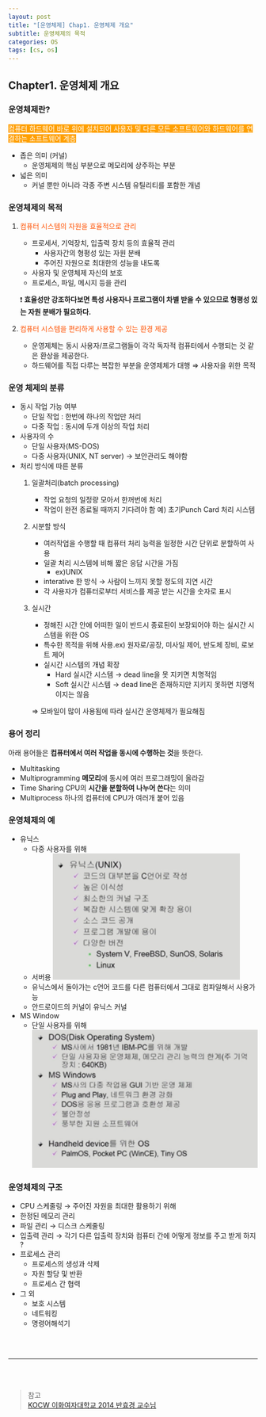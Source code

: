 ```yaml
---
layout: post
title: "[운영체제] Chap1. 운영체제 개요"
subtitle: 운영체제의 목적
categories: OS
tags: [cs, os]
---
```


## Chapter1. 운영체제 개요

### 운영체제란?

<span  style="background-color:#ffa000; color:white">컴퓨터 하드웨어 바로 위에 설치되어 사용자 및 다른 모든 소프트웨어와 하드웨어를 연결하는 소프트웨어 계층</span>
- 좁은 의미 (커널)
  - 운영체제의 핵심 부분으로 메모리에 상주하는 부분
- 넓은 의미
  - 커널 뿐만 아니라 각종 주변 시스템 유틸리티를 포함한 개념

### 운영체제의 목적

1. <span style="color:#ff5100">컴퓨터 시스템의 자원을 효율적으로 관리</span>

   - 프로세서, 기억장치, 입출력 장치 등의 효율적 관리
     - 사용자간의 형평성 있는 자원 분배
     - 주어진 자원으로 최대한의 성능을 내도록
   - 사용자 및 운영체제 자신의 보호
   - 프로세스, 파일, 메시지 등을 관리

   ❗ **효율성만 강조하다보면 특성 사용자나 프로그램이 차별 받을 수 있으므로 형평성 있는 자원 분배가 필요하다.**

2. <span style="color:#ff5100">컴퓨터 시스템을 편리하게 사용할 수 있는 환경 제공</span>

   - 운영제체는 동시 사용자/프로그램들이 각각 독자적 컴퓨터에서 수행되는 것 같은 환상을 제공한다.
   - 하드웨어를 직접 다루는 복잡한 부분을 운영제체가 대행
     ⇒ 사용자을 위한 목적

### 운영 체제의 분류

- 동시 작업 가능 여부
    - 단일 작업 : 한번에 하나의 작업만 처리
    - 다중 작업 : 동시에 두개 이상의 작업 처리
- 사용자의 수
    - 단일 사용자(MS-DOS)
    - 다중 사용자(UNIX, NT server) → 보안관리도 해야함
- 처리 방식에 따른 분류
    1. 일괄처리(batch processing)
        - 작업 요청의 일정량 모아서 한꺼번에 처리
        - 작업이 완전 종료될 때까지 기다려야 함
            예) 초기Punch Card 처리 시스템
    2. 시분할 방식
        - 여러작업을 수행할 때 컴퓨터 처리 능력을 일정한 시간 단위로 분할하여 사용
        - 일괄 처리 시스템에 비해 짧은 응답 시간을 가짐
            - ex)UNIX
        - interative 한 방식 → 사람이 느끼지 못할 정도의 지연 시간
        - 각 사용자가 컴퓨터로부터 서비스를 제공 받는 시간을 숫자로 표시
    3. 실시간
        - 정해진 시간 안에 어떠한  일이 반드시 종료된이 보장되어야 하는 실시간 시스템을 위한 OS
        - 특수한 목적을 위해 사용.ex) 원자로/공장, 미사일 제어, 반도체 장비, 로보트 제어
        - 실시간 시스템의 개념 확장
            - Hard 실시간 시스템 → dead line을 못 지키면 치명적임
            - Soft 실시간 시스템 → dead line은 존재하지만 지키지 못하면 치명적이지는 않음
        
        ⇒ 모바일이 많이 사용됨에 따라 실시간 운영체제가 필요해짐

### 용어 정리

아래 용어들은 **컴퓨터에서 여러 작업을 동시에 수행하는 것**을 뜻한다.

- Multitasking
- Multiprogramming
  **메모리**에 동시에 여러 프로그래밍이 올라감
- Time Sharing
  CPU의 **시간을 분할하여 나누어 쓴다**는 의미
- Multiprocess
  하나의 컴퓨터에 CPU가 여러개 붙어 있음

### 운영체제의 예

- 유닉스
  - 다중 사용자를 위해
  - 서버용
    ![unix](/assets/images/posts/os/2022-03-11-a.png)
  - 유닉스에서 돌아가는 c언어 코드를 다른 컴퓨터에서 그대로 컴파일해서 사용가능
  - 안드로이드의 커널이 유닉스 커널
- MS Window
  - 단일 사용자를 위해
    ![MS](/assets/images/posts/os/2022-03-11-b.png)

### 운영체제의 구조

- CPU 스케줄링 → 주어진 자원을 최대한 활용하기 위해
- 한정된 메모리 관리
- 파일 관리 → 디스크 스케줄링
- 입출력 관리 → 각기 다른 입출력 장치와 컴퓨터 간에 어떻게 정보를 주고 받게 하지 ?
- 프로세스 관리
  - 프로세스의 생성과 삭제
  - 자원 할당 및 반환
  - 프로세스 간 협력
- 그 외
  - 보호 시스템
  - 네트워킹
  - 명령어해석기

<br/>
<br/>

---

<br/>
<br/>

> 참고   
    [KOCW 이화여자대학교 2014 반효경 교수님](http://www.kocw.net/home/search/kemView.do?kemId=1046323)